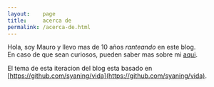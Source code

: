 ```yaml
---
layout:    page
title:     acerca de
permalink: /acerca-de.html
---
```


Hola, soy Mauro y llevo mas de 10 a&ntilde;os *ranteando* en este blog.  
En caso de que sean curiosos, pueden saber mas sobre mi [aqui](http://lvm.github.io).  

El tema de esta iteracion del blog esta basado en [https://github.com/syaning/vida](https://github.com/syaning/vida).

